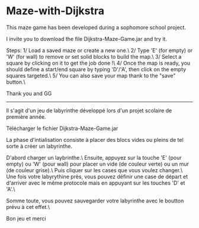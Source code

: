 Maze-with-Dijkstra
==================

This maze game has been developed during a sophomore school project.

I invite you to download the file Dijkstra-Maze-Game.jar and try it.

Steps:
1/ Load a saved maze or create a new one.\\
2/ Type 'E' (for empty) or 'W' (for wall) to remove or set solid blocks to build the map.\\
3/ Select a square by clicking on it to get the job done !\\
4/ Once the map is ready, you should define a start/end square by typing 'D'/'A', then click on the empty squares targeted.\\
5/ You can also save your map thank to the "save" button.\\

Thank you and GG

---------------------------------------------------------------------

Il s'agit d'un jeu de labyrinthe développé lors d'un projet scolaire de première année.

Télécharger le fichier Dijkstra-Maze-Game.jar

La phase d'intialisation consiste à placer des blocs vides ou pleins de tel sorte à créer un labyrinthe.

D'abord charger un laybrinthe.\\
Ensuite, appuyez sur la touche 'E' (pour empty) ou 'W' (pour wall) pour placer un vide (de couleur verte) ou un mur (de couleur grise).\\
Puis cliquer sur les cases que vous voulez changer.\\
Une fois votre labyrythine près, vous pouvez définir une case de départ et d'arriver avec le même protocole mais en appuyant sur les touches 'D' et 'A'.\\

Somme toute, vous pouvez sauvegarder votre labyrinthe avec le boutton prévu à cet effet.\\

Bon jeu et merci
